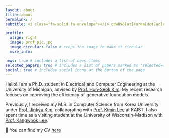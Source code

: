 ```yaml
---
layout: about
title: about
permalink: /
subtitle: <i class="fa-solid fa-envelope"></i> cdw098[at]korea[dot]ac[dot]kr

profile:
  align: right
  image: prof_pic.jpg
  image_circular: false # crops the image to make it circular
  more_info: 

news: true # includes a list of news items
selected_papers: true # includes a list of papers marked as "selected={true}"
social: true # includes social icons at the bottom of the page
---
```


Hello! I am a Ph.D. student in Electrical and Computer Engineering at the University of Michigan, advised by [Prof. Hun-Seok Kim](https://kim.engin.umich.edu/). My recent research focuses on improving the efficiency of generative foundation models.

Previously, I received my M.S. in Computer Science from Korea University under [Prof. Jinkyu Kim](https://visionai.korea.ac.kr/), collaborating with [Prof. Kimin Lee](https://sites.google.com/view/kiminlee) at KAIST. I also spent time as a visiting student at the University of Wisconsin-Madison with [Prof. Kangwook Lee](https://kangwooklee.com/aboutme/).

📌 You can find my CV [here](/assets/pdf/cv.pdf)